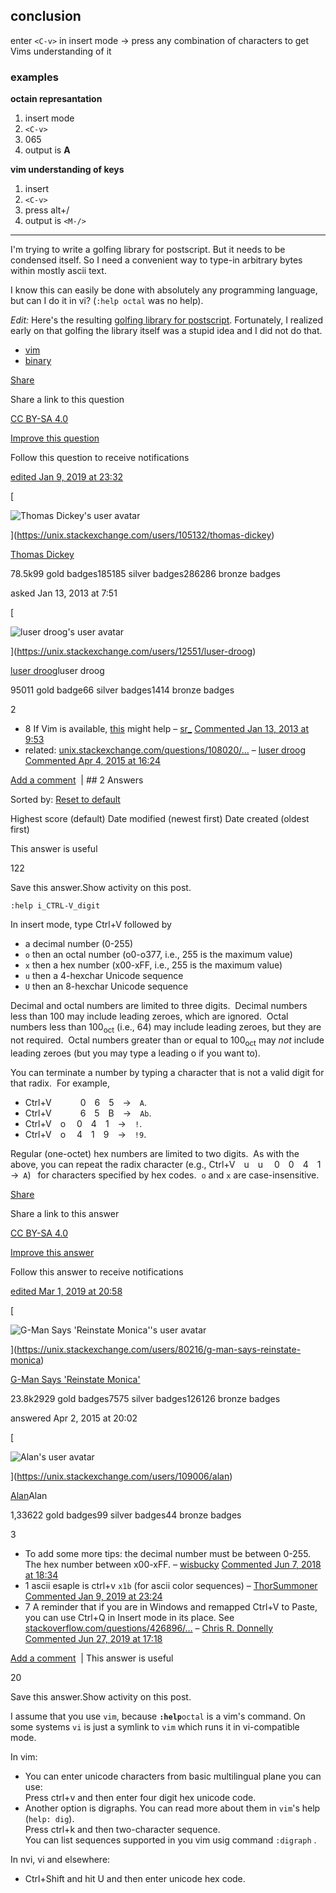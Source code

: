 ## conclusion
enter `<C-v>` in insert mode -> press any combination of characters to get Vims understanding of it
### examples

**octain represantation**
1. insert mode 
2. `<C-v>`
3. 065
4. output is **A**

**vim understanding of keys**
1. insert
2. `<C-v>`
3. press alt+/
4. output is `<M-/>`

___

I'm trying to write a golfing library for postscript. But it needs to be condensed itself. So I need a convenient way to type-in arbitrary bytes within mostly ascii text.

I know this can easily be done with absolutely any programming language, but can I do it in vi? (`:help octal` was no help).

*Edit:* Here's the resulting [golfing library for postscript](https://github.com/luser-dr00g/G/blob/master/G). Fortunately, I realized early on that golfing the library itself was a stupid idea and I did not do that.

- [vim](https://unix.stackexchange.com/questions/tagged/vim "show questions tagged 'vim'")
- [binary](https://unix.stackexchange.com/questions/tagged/binary "show questions tagged 'binary'")

[Share](https://unix.stackexchange.com/q/61118 "Short permalink to this question")

Share a link to this question

[CC BY-SA 4.0](https://creativecommons.org/licenses/by-sa/4.0/ "The current license for this post: CC BY-SA 4.0")

[Improve this question](https://unix.stackexchange.com/posts/61118/edit)

 

Follow this question to receive notifications

[edited Jan 9, 2019 at 23:32](https://unix.stackexchange.com/posts/61118/revisions "show all edits to this post")

[

![Thomas Dickey's user avatar](https://i.sstatic.net/UPurS.png?s=64)

](https://unix.stackexchange.com/users/105132/thomas-dickey)

[Thomas Dickey](https://unix.stackexchange.com/users/105132/thomas-dickey)

78.5k99 gold badges185185 silver badges286286 bronze badges

asked Jan 13, 2013 at 7:51

[

![luser droog's user avatar](https://www.gravatar.com/avatar/db1bf62fae51d5bafb8f1db7fb677176?s=64&d=identicon&r=PG)

](https://unix.stackexchange.com/users/12551/luser-droog)

[luser droog](https://unix.stackexchange.com/users/12551/luser-droog)luser droog

95011 gold badge66 silver badges1414 bronze badges

2

- 8
	If Vim is available, [this](http://vim.wikia.com/wiki/Entering_special_characters#By_character_value) might help
	– [sr\_](https://unix.stackexchange.com/users/11539/sr "15,472 reputation")
	[Commented Jan 13, 2013 at 9:53](https://unix.stackexchange.com/questions/61118/#comment85792_61118)
- related: [unix.stackexchange.com/questions/108020/…](http://unix.stackexchange.com/questions/108020/can-vim-display-ascii-characters-only-and-treat-other-bytes-as-binary-data "can vim display ascii characters only and treat other bytes as binary data")
	– [luser droog](https://unix.stackexchange.com/users/12551/luser-droog "950 reputation")
	[Commented Apr 4, 2015 at 16:24](https://unix.stackexchange.com/questions/61118/#comment325805_61118)

[Add a comment](https://unix.stackexchange.com/questions/61118/# "Use comments to ask for more information or suggest improvements. Avoid answering questions in comments.")  | ## 2 Answers 

Sorted by: [Reset to default](https://unix.stackexchange.com/questions/61118/how-to-enter-non-ascii-characters-using-hex-or-octal-codes-in-vi?answertab=scoredesc#tab-top)

Highest score (default) Date modified (newest first) Date created (oldest first)

This answer is useful

122

Save this answer.Show activity on this post.

```
:help i_CTRL-V_digit
```

In insert mode, type Ctrl+V followed by

- a decimal number (0-255)
- `o` then an octal number (o0-o377, i.e., 255 is the maximum value)
- `x` then a hex number (x00-xFF, i.e., 255 is the maximum value)
- `u` then a 4-hexchar Unicode sequence
- `U` then an 8-hexchar Unicode sequence

Decimal and octal numbers are limited to three digits.  Decimal numbers less than 100 may include leading zeroes, which are ignored.  Octal numbers less than 100<sub>oct</sub> (i.e., 64) may include leading zeroes, but they are not required.  Octal numbers greater than or equal to 100<sub>oct</sub> may *not* include leading zeroes (but you may type a leading o if you want to).

You can terminate a number by typing a character that is not a valid digit for that radix.  For example,

- Ctrl+V    0 6 5 → `A`.
- Ctrl+V    6 5 B → `Ab`.
- Ctrl+V o  0 4 1 → `!`.
- Ctrl+V o  4 1 9 → `!9`.

Regular (one-octet) hex numbers are limited to two digits.  As with the above, you can repeat the radix character (e.g., Ctrl+V u u  0 0 4 1 → `A`)  for characters specified by hex codes.  `o` and `x` are case-insensitive.

[Share](https://unix.stackexchange.com/a/194093 "Short permalink to this answer")

Share a link to this answer

[CC BY-SA 4.0](https://creativecommons.org/licenses/by-sa/4.0/ "The current license for this post: CC BY-SA 4.0")

[Improve this answer](https://unix.stackexchange.com/posts/194093/edit)

 

Follow this answer to receive notifications

[edited Mar 1, 2019 at 20:58](https://unix.stackexchange.com/posts/194093/revisions "show all edits to this post")

[

![G-Man Says 'Reinstate Monica''s user avatar](https://i.sstatic.net/14plP.png?s=64)

](https://unix.stackexchange.com/users/80216/g-man-says-reinstate-monica)

[G-Man Says 'Reinstate Monica'](https://unix.stackexchange.com/users/80216/g-man-says-reinstate-monica)

23.8k2929 gold badges7575 silver badges126126 bronze badges

answered Apr 2, 2015 at 20:02

[

![Alan's user avatar](https://www.gravatar.com/avatar/078157830fa4da8b51fb41c821e7473c?s=64&d=identicon&r=PG&f=y&so-version=2)

](https://unix.stackexchange.com/users/109006/alan)

[Alan](https://unix.stackexchange.com/users/109006/alan)Alan

1,33622 gold badges99 silver badges44 bronze badges

3

- To add some more tips: the decimal number must be between 0-255. The hex number between x00-xFF.
	– [wisbucky](https://unix.stackexchange.com/users/54444/wisbucky "3,648 reputation")
	[Commented Jun 7, 2018 at 18:34](https://unix.stackexchange.com/questions/61118/#comment813867_194093)
- 1
	ascii esaple is ctrl+v `x1b` (for ascii color sequences)
	– [ThorSummoner](https://unix.stackexchange.com/users/61349/thorsummoner "4,612 reputation")
	[Commented Jan 9, 2019 at 23:24](https://unix.stackexchange.com/questions/61118/#comment906692_194093)
- 7
	A reminder that if you are in Windows and remapped Ctrl+V to Paste, you can use Ctrl+Q in Insert mode in its place. See [stackoverflow.com/questions/426896/…](https://stackoverflow.com/questions/426896/vim-ctrl-v-conflict-with-windows-paste "vim ctrl v conflict with windows paste")
	– [Chris R. Donnelly](https://unix.stackexchange.com/users/45131/chris-r-donnelly "101 reputation")
	[Commented Jun 27, 2019 at 17:18](https://unix.stackexchange.com/questions/61118/#comment975804_194093)

[Add a comment](https://unix.stackexchange.com/questions/61118/# "Use comments to ask for more information or suggest improvements. Avoid comments like “+1” or “thanks”.")  | This answer is useful

20

Save this answer.Show activity on this post.

I assume that you use `vim`, because **`:help`**`octal` is a vim's command. On some systems `vi` is just a symlink to `vim` which runs it in vi-compatible mode.

In vim:

- You can enter unicode characters from basic multilingual plane you can use:  
	Press ctrl+v and then enter four digit hex unicode code.
- Another option is digraphs. You can read more about them in `vim`'s help (`help: dig`).  
	Press ctrl+k and then two-character sequence.  
	You can list sequences supported in you vim usig command `:digraph` .

In nvi, vi and elsewhere:

- Ctrl+Shift and hit U and then enter unicode hex code.

